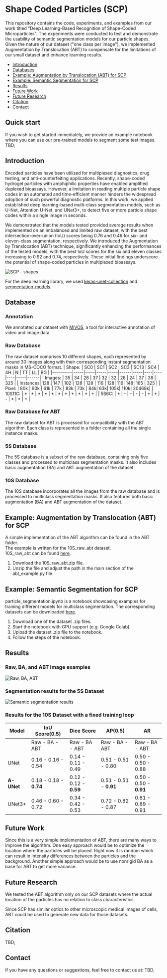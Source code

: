 # Shape Coded Particles (SCP)
This repository contains the code, experiments, and examples from our work titled "Deep Learning-Based Recognition of Shape-Coded Microparticles". The experiments were conducted to test and demonstrate the usability of semantic segmentation models for our particle shapes. Given the nature of our dataset ("one class per image"), we implemented Augmentation by Translocation (ABT) to compensate for the limitations of our small dataset and enhance learning results.
- [Introduction](#Introduction)
- [Databases](#Databases)
- [Example: Augmentation by Translocation (ABT) for SCP](#Example:-Augmentation-by-Translocation-(ABT)-for-SCP)
- [Example: Semantic Segmentation for SCP](#Example:-Semantic-Segmentation-for-SCP)
- [Results](#Results)
- [Future Work](#Future-Work)
- [Future Research](#Future-Research)
- [Citation](#Citation)
- [Contact](#Contact)
## Quick start
If you wish to get started immediately, we provide an example notebook where you can use our pre-trained models to segment some test images.  
TBD;
## Introduction
Encoded particles have been utilized for multiplexed diagnostics, drug testing, and anti-counterfeiting applications. Recently, shape-coded hydrogel particles with amphiphilic properties have enabled amplified duplexed bioassays. However, a limitation in reading multiple particle shape codes in an automated and time-efficient manner hinders the widespread adoption of such powerful diagnostic platforms. In this work, we applied established deep learning-based multi-class segmentation models, such as U-Net, Attention U-Net, and UNet3+, to detect five or more particle shape codes within a single image in seconds.

We demonstrated that the models tested provided average results when implemented on an imbalanced and limited raw dataset, with the best intersection-over-union (IoU) scores being 0.76 and 0.46 for six- and eleven-class segmentation, respectively. We introduced the Augmentation by Translocation (ABT) technique, significantly enhancing the performances of the tested models, with the best IoU scores for the six and eleven classes increasing to 0.92 and 0.74, respectively. These initial findings underscore the potential of shape-coded particles in multiplexed bioassays.

![SCP - shapes](doc/Table%201%20-%20shape%20information%20-%20low.jpg)


For the deep learning library, we used [keras-unet-collection](https://github.com/yingkaisha/keras-unet-collection) and [segmentation-models](https://github.com/qubvel/segmentation_models).


## Database
### Annotation
We annotated our dataset with [MiVOS](https://github.com/hkchengrex/MiVOS), a tool for interactive annotation of video and image data.

### Raw Database
The raw dataset comprises 10 different shapes, each represented by around 30 images along with their corresponding instant segmentation masks in MS-COCO format.
| Shape:   | SC0 | SC1 | SC2 | SC3 | SC13 | SC4 | 4H | N  | TT | LL  | BG   |
|----------|-----|-----|-----|-----|------|-----|----|----|----|-----|------|
| Images:  | 35  | 34  | 28  | 37  | 32   | 32  | 28 | 24 | 37 | 38  | 325  |
| Instances| 128 | 147 | 102 | 128 | 128  | 116 | 128| 116| 148| 165 | 325  |
| Pixel:   | 80k | 90k | 61k | 77k | 83k  | 73k | 84k| 63k| 105k| 110k| 20468k|
| 10S11C:  | *  | *  | *  | *  | *   | *  | * | * | * | *  | +    |
| 5S6C:    | *  | -  | -  | -  | -   | *  | * | - | * | *  | +   |

### Raw Database for ABT
The raw dataset for ABT is processed for compatibility with the ABT algorithm. Each class is represented in a folder containing all the single instance masks.  
### 5S Database
The 5S database is a subset of the raw database, containing only five classes and processed to multiclass segmentation masks. It also includes basic augmentation (BA) and ABT augmentation of the dataset.
### 10S Database
The 10S database incorporates all the images from the raw database and is processed to multiclass segmentation masks. It also features both basic augmentation (BA) and ABT augmentation of the dataset.


## Example: Augmentation by Translocation (ABT) for SCP
A simple implementation of the ABT algorithm can be found in the ABT folder.  
The example is written for the 10S_raw_abt dataset.  
10S_raw_abt can be found [here](https://drive.google.com/file/d/1IdNliHuYhy35FoiNLBzOWP3JlsupTaol/view?usp=share_link).

1. Download the 10S_raw_abt.zip file.
2. Unzip the file and adjust the path in the main section of the abt_example.py file.

## Example: Semantic Segmentation for SCP 
particle_segmentation.ipynb is a notebook showcasing examples for training different models for multiclass segmentation. The corresponding datasets can be downloaded [here](https://drive.google.com/file/d/1IdNliHuYhy35FoiNLBzOWP3JlsupTaol/view?usp=share_link).  

1. Download one of the dataset .zip files.  
2. Start the notebook with GPU support (e.g. Google Colab).
3. Upload the dataset .zip file to the notebook.
4. Follow the steps of the notebook.


## Results
### Raw, BA, and ABT Image examples
![Raw, BA, ABT](doc/Figure%202%20-%20Augmentation%20examples.png)
### Segmentation results for the 5S Dataset
![Samantic segmentation results](doc/Figure%203%20-%205S%20-%20low.png)

### Results for the 10S Dataset with a fixed training loop
| Model    | IoU Score(0.5)       | Dice Score          | AP(0.5)               | AR                  |
|----------|----------------------|---------------------|-----------------------|---------------------|
|     | Raw - BA - ABT       |  Raw - BA - ABT         |  Raw - BA - ABT            |  Raw - BA - ABT                 |
| UNet     | 0.16 - 0.16 - 0.54   | 0.14 - 0.11 - 0.49  | 0.51 - 0.51 - 0.80    | 0.50 - 0.50 - 0.88  |
| **A-UNet** | 0.18 - 0.18 - **0.74** | 0.12 - 0.12 - **0.59** | 0.51 - 0.51 - **0.91** | 0.50 - 0.50 - **0.91** |
| UNet3+   | 0.46 - 0.60 - 0.72   | 0.34 - 0.42 - 0.53  | 0.72 - 0.82 - 0.87    | 0.81 - 0.89 - 0.91  |

## Future Work
Since this is a very simple implementation of ABT, there are many ways to improve the algorithm.
One easy approach would be to optimize the location where the particles will be placed.
Right now it is random which can result in intensity differences between the particles and the background. 
Another simple approach would be to use nonrigid BA as a base for ABT to get more variance.


## Future Research
We tested the ABT algorithm only on our SCP datasets where the actual location of the particles has no relation to class characteristics.

Since SCP has similar optics to other microscopic medical images of cells, ABT could be used to generate new data for those datasets.

## Citation
TBD;

## Contact
If you have any questions or suggestions, feel free to contact us at:  TBD;